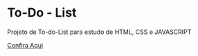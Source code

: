 # To-Do - List

Projeto de To-do-List para estudo de HTML, CSS e JAVASCRIPT

[Confira Aqui](https://tiagobarbosa88.github.io/To-Do/)
